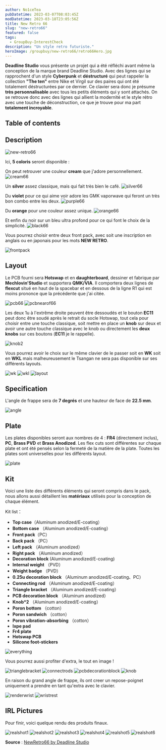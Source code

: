 ```yaml
---
author: No1ceTea
pubDatetime: 2023-03-07T08:03:45Z
modDatetime: 2023-03-18T23:05:56Z
title: New Retro 66
slug: "new-retro66"
featured: false
tags:
  - GroupBuy-InterestCheck
description: "Un style retro futuriste."
heroImage: /groupbuy/new-retro66/retro66Hero.jpg
---
```


**Deadline Studio** vous présente un projet qui a été réfléchi avant même la conception de la marque brand Deadline Studio. Avec des lignes qui se rapprochent d'un style **Cyberpunk** et **déstructuré** qui peut rappeler la collection **"The ten"** entre Nike et Virgil sur des paires qui ont été totalement déstructurées par ce dernier. Ce clavier sera donc je présume **très personnalisable** avec tous les petits éléments qui y sont attachés. On se retrouve donc avec des lignes qui allient la modernité et le style rétro avec une touche de déconstruction, ce que je trouve pour ma part **totalement incroyable**.

## Table of contents

## Description

![new-retro66](/groupbuy/new-retro66/new-retro66.jpg)

Ici, **5 coloris** seront disponible :

On peut retrouver une couleur **cream** que j'adore personnellement.
![cream66](/groupbuy/new-retro66/cream66.jpg)

Un **silver** assez classique, mais qui fait très bien le café.
![silver66](/groupbuy/new-retro66/silver66.jpg)

Du **violet** pour ce qui aime voir adore les GMK vaporwave qui feront un très bon combo entre les deux.
![purple66](/groupbuy/new-retro66/purple66.jpg)

Du **orange** pour une couleur assez unique.
![orange66](/groupbuy/new-retro66/orange66.jpg)

Et enfin du noir sur un bleu ultra profond pour ce qui font le choix de la simplicité.
![black66](/groupbuy/new-retro66/black66.jpg)

Vous pourrez choisir entre deux front pack, avec soit une inscription en anglais ou en japonais pour les mots **NEW RETRO**.

![frontpack](/groupbuy/new-retro66/frontpack.png)

## Layout

Le PCB fourni sera **Hotswap** et en **daughterboard**, dessiner et fabrique par **Mechlovin'Studio** et supportera **QMK/VIA**. Il comportera deux lignes de **flexcut** situé en haut de la spacebar et en dessous de la ligne R1 qui est moins prononce que la précédente que j'ai citée.

![pcb66](/groupbuy/new-retro66/pcb66.jpg)
![pcbnearof66](/groupbuy/new-retro66/pcbnearof66.jpg)

Les deux 1u à l'extrême droite peuvent être dessoudés et le bouton **EC11** peut donc être soudé après le retrait du socle Hotswap, tout cela pour choisir entre une touche classique, soit mettre en place un **knob** sur deux et avoir une autre touche classique avec le knob ou directement les **deux knobs** sur ces boutons (**EC11** je le rappelle).

![knob2](/groupbuy/new-retro66/knob2.jpg)

Vous pourrez avoir le choix sur le même clavier de le passer soit en **WK** soit en **WKL** mais malheureusement le Tsangan ne sera pas disponible sur ses différents layouts.

![wk](/groupbuy/new-retro66/wk.jpg)
![wkl](/groupbuy/new-retro66/wkl.jpg)
![layout](/groupbuy/new-retro66/layout.png)

## Specification

L'angle de frappe sera de **7 degrés** et une hauteur de face de **22.5 mm**.

![angle](/groupbuy/new-retro66/angle.png)

## Plate

Les plates disponibles seront aux nombres de 4 : **FR4** (directement inclus), **PC**, **Brass PVD** et **Brass Anodized**. Les flex cuts sont différentes sur chaque plate et ont été pensés selon la fermeté de la matière de la plate. Toutes les plates sont universelles pour les différents layout.

![plate](/groupbuy/new-retro66/plate.png)

## Kit

Voici une liste des différents éléments qui seront compris dans le pack, nous allons aussi détaillent les **matériaux** utilisés pour la conception de chaque élément.

Kit list：

- **Top case**（Aluminum anodized/E-coating）
- **Bottom case** （Aluminum anodized/E-coating）
- **Front pack**（PC）
- **Back pack** （PC）
- **Left pack** （Aluminum anodized）
- **Right pack** （Aluminum anodized）
- **Decoration block** (Aluminum anodized/E-coating)
- **Internal weight** （PVD）
- **Weight badge** （PVD）
- **0.25u decoration block** （Aluminum anodized/E-coating、PC）
- **Connecting rod** （Aluminum anodized/E-coating）
- **Triangle bracket** （Aluminum anodized/E-coating）
- **PCB decoration block** （Aluminum anodized）
- **Knob\*2** （Aluminum anodized/E-coating）
- **Poron bottom** （cotton）
- **Poron sandwich** （cotton）
- **Poron vibration-absorbing** （cotton）
- **Ixpe pad**
- **Fr4 plate**
- **Hotswap PCB**
- **Silicone foot-stickers**

![everything](/groupbuy/new-retro66/everything.png)

Vous pourrez aussi profiter d'extra, le tout en image !

![trianglebracket](/groupbuy/new-retro66/trianglebracket.png)
![connectrods](/groupbuy/new-retro66/connectrod.png)
![pcbdecorationblock](/groupbuy/new-retro66/pcbdecorationblock.png)
![knob](/groupbuy/new-retro66/knob.png)

En raison du grand angle de frappe, ils ont creer un repose-poignet uniquement a prendre en tant qu'extra avec le clavier.

![renderwrist](/groupbuy/new-retro66/renderwrist.jpg)
![wristrest](/groupbuy/new-retro66/wristrest.png)

## IRL Pictures

Pour finir, voici quelque rendu des produits finaux.

![realshot1](/groupbuy/new-retro66/realshot1.jpg)
![realshot2](/groupbuy/new-retro66/realshot2.jpg)
![realshot3](/groupbuy/new-retro66/realshot3.jpg)
![realshot4](/groupbuy/new-retro66/realshot4.jpg)
![realshot5](/groupbuy/new-retro66/realshot5.jpg)
![realshot6](/groupbuy/new-retro66/realshot6.jpg)

**Source** : [NewRetro66 by Deadline Studio](https://geekhack.org/index.php?topic=118291.0)
